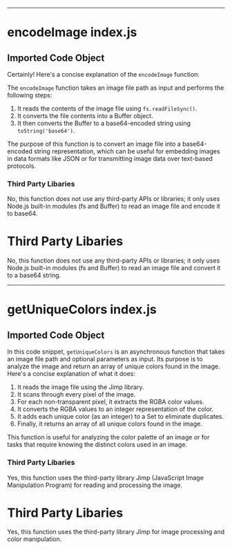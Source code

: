 
  
  
  
  

---
# encodeImage index.js
## Imported Code Object
Certainly! Here's a concise explanation of the `encodeImage` function:

The `encodeImage` function takes an image file path as input and performs the following steps:

1. It reads the contents of the image file using `fs.readFileSync()`.
2. It converts the file contents into a Buffer object.
3. It then converts the Buffer to a base64-encoded string using `toString('base64')`.

The purpose of this function is to convert an image file into a base64-encoded string representation, which can be useful for embedding images in data formats like JSON or for transmitting image data over text-based protocols.

### Third Party Libaries

No, this function does not use any third-party APIs or libraries; it only uses Node.js built-in modules (fs and Buffer) to read an image file and encode it to base64.
# Third Party Libaries

No, this function does not use any third-party APIs or libraries; it only uses Node.js built-in modules (fs and Buffer) to read an image file and convert it to a base64 string.

---
# getUniqueColors index.js
## Imported Code Object
In this code snippet, `getUniqueColors` is an asynchronous function that takes an image file path and optional parameters as input. Its purpose is to analyze the image and return an array of unique colors found in the image. Here's a concise explanation of what it does:

1. It reads the image file using the Jimp library.
2. It scans through every pixel of the image.
3. For each non-transparent pixel, it extracts the RGBA color values.
4. It converts the RGBA values to an integer representation of the color.
5. It adds each unique color (as an integer) to a Set to eliminate duplicates.
6. Finally, it returns an array of all unique colors found in the image.

This function is useful for analyzing the color palette of an image or for tasks that require knowing the distinct colors used in an image.

### Third Party Libaries

Yes, this function uses the third-party library Jimp (JavaScript Image Manipulation Program) for reading and processing the image.
# Third Party Libaries

Yes, this function uses the third-party library Jimp for image processing and color manipulation.

  
  
  
  
